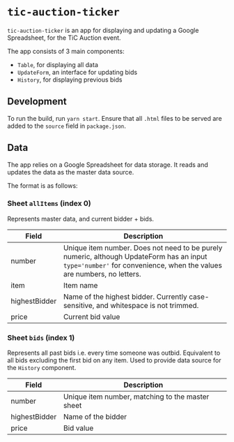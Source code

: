 # `tic-auction-ticker`

`tic-auction-ticker` is an app for displaying and updating a Google Spreadsheet, for the TiC Auction event.

The app consists of 3 main components:

- `Table`, for displaying all data
- `UpdateForm`, an interface for updating bids
- `History`, for displaying previous bids

## Development

To run the build, run `yarn start`. Ensure that all `.html` files to be served are added to the `source` field in `package.json`.

## Data

The app relies on a Google Spreadsheet for data storage. It reads and updates the data as the master data source.

The format is as follows:

### Sheet `allItems` (index 0)

Represents master data, and current bidder + bids.

| Field         | Description                                                                                                                                                        |
| ------------- | ------------------------------------------------------------------------------------------------------------------------------------------------------------------ |
| number        | Unique item number. Does not need to be purely numeric, although UpdateForm has an input `type='number'` for convenience, when the values are numbers, no letters. |
| item          | Item name                                                                                                                                                          |
| highestBidder | Name of the highest bidder. Currently case-sensitive, and whitespace is not trimmed.                                                                               |
| price         | Current bid value                                                                                                                                                  |

### Sheet `bids` (index 1)

Represents all past bids i.e. every time someone was outbid. Equivalent to all bids excluding the first bid on any item. Used to provide data source for the `History` component.

| Field         | Description                                      |
| ------------- | ------------------------------------------------ |
| number        | Unique item number, matching to the master sheet |
| highestBidder | Name of the bidder                               |
| price         | Bid value                                        |
